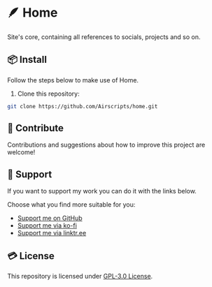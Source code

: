 # 🪶 Home
Site's core, containing all references to socials, projects and so on.

## 📦 Install
Follow the steps below to make use of Home.

1. Clone this repository:
```bash
git clone https://github.com/Airscripts/home.git
```

## 🤝 Contribute
Contributions and suggestions about how to improve this project are welcome!

## 💚 Support
If you want to support my work you can do it with the links below.

Choose what you find more suitable for you:  
- [Support me on GitHub](https://github.com/sponsors/Airscripts)
- [Support me via ko-fi](https://ko-fi.com/airscript)
- [Support me via linktr.ee](https://linktr.ee/airscript)

## 💳 License  
This repository is licensed under [GPL-3.0 License](https://github.com/Airscripts/emdees/blob/main/LICENSE).
